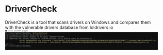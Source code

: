 # DriverCheck
DriverCheck is a tool that scans drivers on Windows and compares them with the vulnerable drivers database from loldrivers.io
![Texto alternativo](/print.png)
